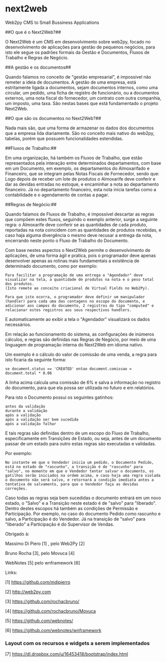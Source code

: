 next2web
========

Web2py CMS to Small Bussiness Applications

##O que é o Next2Web?##

O Next2Web é um CMS em desenvolvimento sobre web2py, focado no desenvolvimento de aplicações para gestão de pequenos negócios, para isto ele segue os padrões formais da Gestão e Documentos, Fluxos de Trabalho e Regras de Negócio.

##A gestão e os documentos##

Quando falamos no conceito de "gestão empresarial", é impossível não remeter a ideia de documentos. 
A gestão de uma empresa, está estritamente ligada a documentos, sejam documentos internos, como uma circular, um pedido, uma ficha de registro de funcionário, ou a documentos externos, uma nota fiscal do fornecedor, um contrato com outra companhia, um imposto, uma taxa. 
São nestas bases que está fundamentado o projeto Next2Web.

##O que são os documentos no Next2Web?##

Nada mais são, que uma forma de armazenar os dados dos documentos que a empresa lida diariamente.
São no conceito mais nativo do web2py, tabelas, porém que possuem funcionalidades estendidas.

##Fluxos de Trabalho:##

Em uma organização, há também os Fluxos de Trabalho, que estão representados pela interação entre determinados departamentos, com base em um Documento, em exemplo, os departamentos do Almoxarifado e Financeiro, que se integram pelas Notas Fiscais de Fornecedor, sendo que:
Logo depois de receber um lote de produtos o Almoxarife deve conferir e dar as devidas entradas no estoque, e encaminhar a nota ao departamento financeiro. 
Já no departamento financeiro, esta nota inicia tarefas como a contabilidade e o agendamento de contas a pagar.

##Regras de Negócio:##

Quando falamos de Fluxos de Trabalho, é impossível descartar as regras que compõem estes fluxos, seguindo o exemplo anterior, surge a seguinte regra:
o Almoxarife deve conferir se as quantidades de cada produto, reportadas na nota coincidem com as quantidades de produtos recebidas, e caso haja alguma divergência o mesmo deve recusar a entrega da nota, encerrando neste ponto o Fluxo de Trabalho do Documento.

Com base nestes aspectos o Next2Web permite o desenvolvimento de aplicações, de uma forma ágil e pratica, pois o programador deve apenas desenvolver apenas as rotinas mais fundamentais a existência de determinado documento, como por exemplo:

    Para facilitar a programação de uma entrega o "Agendador" deve visualizar na tela, a quantidade de produtos na nota e o peso total dos produtos.
    (Isto remete ao conceito criacional de Virtual Fields no Web2Py).
    
    Para que isto ocorra, o programador deve definir um manipulador (handler) para cada uma das contagens no escopo do documento, e adicionar aos campos do documento, 2 registros do tipo "computed" e relacionar estes registros aos seus respectivos handlers.
    
E automaticamente ao exibir a tela o "Agendador" visualizará os dados necessários.

Em relação ao funcionamento do sistema, as configurações de inúmeros cálculos, e regras são definidas nas Regras de Negócio, por meio de uma linguagem de programação interna do Next2Web em idioma nativo.

Um exemplo é o cálculo do valor de comissão de uma venda, a regra para isto ficaria da seguinte forma:

    se document.status == 'CREATED' entao document.comissao = document.total * 0.06

A linha acima calcula uma comissão de 6% e salva a informação no registro do documento, para que ela possa ser utilizada no futuro e em relatórios.

Para isto o Documento possui os seguintes gatinhos:

    antes da validação
    durante a validação
    após a validação
    após a validação ser bem sucedida
    após a validação falhar

E tais regras são definidas dentro de um escopo do Fluxo de Trabalho, especificamente em Transições de Estado, ou seja, antes de um documento passar de um estado para outro estas regras são executadas e validadas. 

Por exemplo:

    No instante em que o Vendedor inicia um pedido, o Documento Pedido, está no estado de "rascunho", a transição é de "rascunho" para "salvo", no momento em que o Vendedor tentar salvar o documento, os gatilhos serão iniciados na ordem acima, e caso haja uma regra violada o documento não será salvo, e retornará a condição imediata antes a tentativa de salvamento, para que o Vendedor faça as devidas correções.

Caso todas as regras seja bem sucedidas o documento entrará em um novo estado, o "Salvo" e a Transição neste estado é de "salvo" para "liberado".
Dentro destes escopos há também as condições de Permissão e Participação. Por exemplo, no caso do documento Pedido como rascunho e salvo, a Participação é do Vendedor.
Já na transição de "salvo" para "liberado" a Participação é do Supervisor de Vendas.

Obrigado à:
    
Massimo Di Piero [1] , pelo Web2Py [2]

Bruno Rocha [3], pelo Movuca [4]
    
WebNotes [5] pelo wnframework [6]

Links:

[1] https://github.com/mdipierro

[2] http://web2py.com

[3] https://github.com/rochacbruno/

[4] https://github.com/rochacbruno/Movuca

[5] https://github.com/webnotes/

[6] https://github.com/webnotes/wnframework

### Layout com os recursos e widgets a serem implementados ###

[7] https://dl.dropbox.com/u/16453418/bootstrap/index.html 
